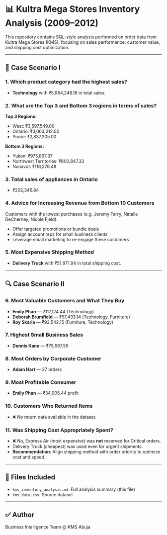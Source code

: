 
# 📊 Kultra Mega Stores Inventory Analysis (2009–2012)

This repository contains SQL-style analysis performed on order data from Kultra Mega Stores (KMS), focusing on sales performance, customer value, and shipping cost optimization.

---

## 🧠 Case Scenario I

### 1. Which product category had the highest sales?
- **Technology** with ₹5,984,248.18 in total sales.

### 2. What are the Top 3 and Bottom 3 regions in terms of sales?
**Top 3 Regions:**
- West: ₹3,597,549.00
- Ontario: ₹3,063,212.00
- Prarie: ₹2,837,305.00

**Bottom 3 Regions:**
- Yukon: ₹975,867.37
- Northwest Territories: ₹800,847.33
- Nunavut: ₹116,376.48

### 3. Total sales of appliances in Ontario
- ₹202,346.84

### 4. Advice for Increasing Revenue from Bottom 10 Customers
Customers with the lowest purchases (e.g. Jeremy Farry, Natalie DeCherney, Nicole Fjeld):
- Offer targeted promotions or bundle deals
- Assign account reps for small business clients
- Leverage email marketing to re-engage these customers

### 5. Most Expensive Shipping Method
- **Delivery Truck** with ₹51,971.94 in total shipping cost.

---

## 🔍 Case Scenario II

### 6. Most Valuable Customers and What They Buy
- **Emily Phan** — ₹117,124.44 (Technology)
- **Deborah Brumfield** — ₹97,433.14 (Technology, Furniture)
- **Roy Skaria** — ₹92,542.15 (Furniture, Technology)

### 7. Highest Small Business Sales
- **Dennis Kane** — ₹75,967.59

### 8. Most Orders by Corporate Customer
- **Adam Hart** — 27 orders

### 9. Most Profitable Consumer
- **Emily Phan** — ₹34,005.44 profit

### 10. Customers Who Returned Items
- ❌ No return data available in the dataset.

### 11. Was Shipping Cost Appropriately Spent?
- ❌ No, Express Air (most expensive) was **not** reserved for Critical orders.
- Delivery Truck (cheapest) was used even for urgent shipments.
- **Recommendation**: Align shipping method with order priority to optimize cost and speed.

---

## 📁 Files Included
- `kms_inventory_analysis.md`: Full analysis summary (this file)
- `kms_data.csv`: Source dataset

---

## ✅ Author
Business Intelligence Team @ KMS Abuja

